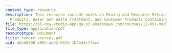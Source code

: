 ```yaml
---
content_type: resource
description: This resource include notes on Mining and Resource Extraction, Energy
  Products, Water and Waste Treatment, and Consumer Products Containing TENORM.
file: https://ol-ocw-studio-app-qa.s3.amazonaws.com/courses/12-091-medical-geology-geochemistry-an-exposure-january-iap-2006/ddcb8398e803ae32b57e1b7ed4cf7acc_tenorm_sources.pdf
file_type: application/pdf
resourcetype: Document
title: tenorm_sources.pdf
uid: ddcb8398-e803-ae32-b57e-1b7ed4cf7acc
---
```

